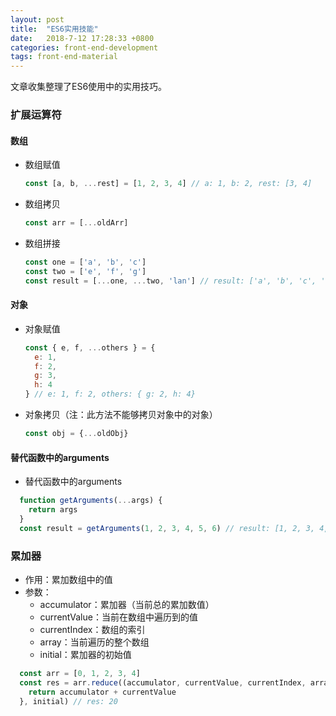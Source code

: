 ```yaml
---
layout: post
title:  "ES6实用技能"
date:   2018-7-12 17:28:33 +0800
categories: front-end-development
tags: front-end-material
---
```


文章收集整理了ES6使用中的实用技巧。

### 扩展运算符
#### 数组
  - 数组赋值
    ```javascript
    const [a, b, ...rest] = [1, 2, 3, 4] // a: 1, b: 2, rest: [3, 4]
    ```
  - 数组拷贝
    ```javascript
    const arr = [...oldArr]
    ```
  - 数组拼接
    ```javascript
    const one = ['a', 'b', 'c']
    const two = ['e', 'f', 'g']
    const result = [...one, ...two, 'lan'] // result: ['a', 'b', 'c', 'e', 'f', 'g', 'lan']
    ```

#### 对象
  - 对象赋值
    ```javascript
    const { e, f, ...others } = {
      e: 1,
      f: 2,
      g: 3,
      h: 4
    } // e: 1, f: 2, others: { g: 2, h: 4}
    ```
  - 对象拷贝（注：此方法不能够拷贝对象中的对象）
    ```javascript
    const obj = {...oldObj}
    ```
    
#### 替代函数中的arguments
  - 替代函数中的arguments
  ```javascript
    function getArguments(...args) {
      return args
    }
    const result = getArguments(1, 2, 3, 4, 5, 6) // result: [1, 2, 3, 4, 5, 6]
  ```

### 累加器
  - 作用：累加数组中的值
  - 参数：
    - accumulator：累加器（当前总的累加数值）
    - currentValue：当前在数组中遍历到的值
    - currentIndex：数组的索引
    - array：当前遍历的整个数组
    - initial：累加器的初始值
  
  ```javascript
    const arr = [0, 1, 2, 3, 4]
    const res = arr.reduce((accumulator, currentValue, currentIndex, array) => {
      return accumulator + currentValue
    }, initial) // res: 20
  ```
    


